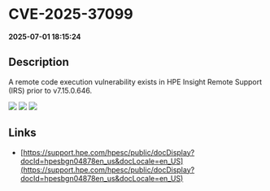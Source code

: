 # CVE-2025-37099

**2025-07-01 18:15:24**

## Description
A remote code execution vulnerability exists in HPE Insight Remote Support (IRS) prior to v7.15.0.646.

![](https://img.shields.io/static/v1?label=Score&message=9.8&color=red)
![](https://img.shields.io/static/v1?label=Severity&message=CRITICAL&color=red)
![](https://img.shields.io/static/v1?label=CWE&message=RCE&color=green)

## Links
- [https://support.hpe.com/hpesc/public/docDisplay?docId=hpesbgn04878en_us&docLocale=en_US](https://support.hpe.com/hpesc/public/docDisplay?docId=hpesbgn04878en_us&docLocale=en_US)
